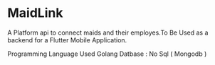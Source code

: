 # MaidLink
A Platform api to connect maids and their employes.To Be Used as a backend for a Flutter Mobile Application.

Programming Language Used Golang 
Datbase  : No Sql ( Mongodb  )
